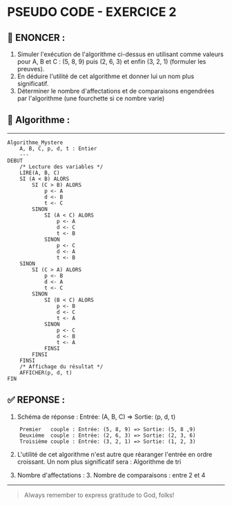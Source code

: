 # PSEUDO CODE - EXERCICE 2

## 🌟 ENONCER :
1. Simuler l'exécution de l'algorithme ci-dessus en utilisant comme valeurs pour A, B et C : (5, 8, 9) puis (2, 6, 3) et enfin (3, 2, 1) (formuler les preuves).
2. En déduire l'utilité de cet algorithme et donner lui un nom plus significatif.
3. Déterminer le nombre d'affectations et de comparaisons engendrées par l'algorithme (une fourchette si ce nombre varie)

## 🚀 Algorithme :
---

````
Algorithme_Mystere
    A, B, C, p, d, t : Entier
    ---
DEBUT
    /* Lecture des variables */
    LIRE(A, B, C)
    SI (A < B) ALORS
        SI (C > B) ALORS
            p <- A  
            d <- B  
            t <- C 
        SINON
            SI (A < C) ALORS
                p <- A
                d <- C  
                t <- B
            SINON
                p <- C
                d <- A  
                t <- B
    SINON
        SI (C > A) ALORS
            p <- B
            d <- A  
            t <- C
        SINON
            SI (B < C) ALORS
                p <- B
                d <- C
                t <- A
            SINON
                p <- C
                d <- B  
                t <- A
            FINSI
        FINSI
    FINSI
    /* Affichage du résultat */ 
    AFFICHER(p, d, t)
FIN 
````

## ✅ REPONSE :

1.  Schéma de réponse : Entrée: (A, B, C) => Sortie: (p, d, t)
```
    Premier   couple : Entrée: (5, 8, 9) => Sortie: (5, 8 ,9)
    Deuxième  couple : Entrée: (2, 6, 3) => Sortie: (2, 3, 6)
    Troisième couple : Entrée: (3, 2, 1) => Sortie: (1, 2, 3)
```

2. L'utilité de cet algorithme n'est autre que réaranger l'entrée en ordre croissant. Un nom plus significatif sera : Algorithme de tri

3.  Nombre d'affectations : 3.
    Nombre de comparaisons : entre 2 et 4

--- 

> Always remember to express gratitude to God, folks!